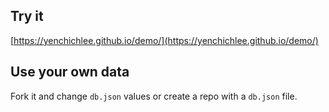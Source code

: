 ## Try it

[https://yenchichlee.github.io/demo/](https://yenchichlee.github.io/demo/)

## Use your own data

Fork it and change `db.json` values or create a repo with a `db.json` file.
